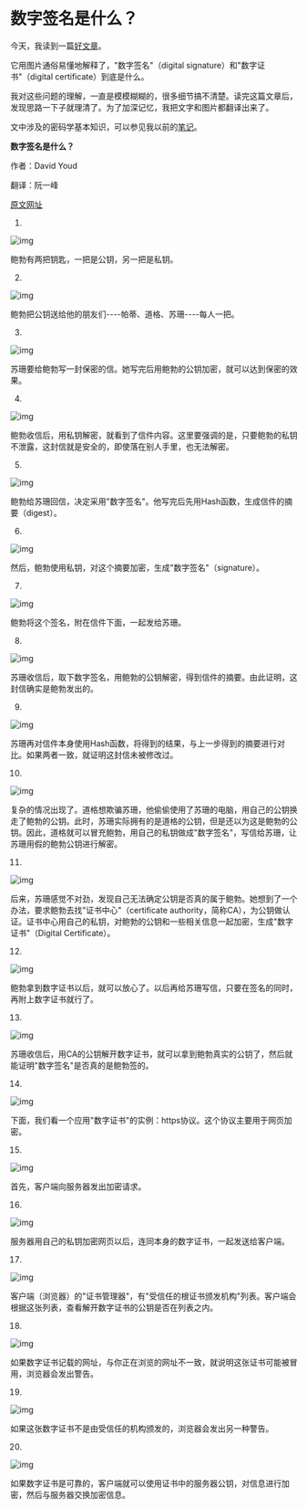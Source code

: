 # 数字签名是什么？

今天，我读到一篇[好文章](http://www.youdzone.com/signature.html)。

它用图片通俗易懂地解释了，"数字签名"（digital signature）和"数字证书"（digital certificate）到底是什么。

我对这些问题的理解，一直是模模糊糊的，很多细节搞不清楚。读完这篇文章后，发现思路一下子就理清了。为了加深记忆，我把文字和图片都翻译出来了。

文中涉及的密码学基本知识，可以参见我以前的[笔记](https://www.ruanyifeng.com/blog/2006/12/notes_on_cryptography.html)。

**数字签名是什么？**

作者：David Youd

翻译：阮一峰

[原文网址](http://www.youdzone.com/signature.html)

1.

![img](https://cdn.jsdelivr.net/gh/zerobiubiu/Figure-bed/bg2011080901.png)

鲍勃有两把钥匙，一把是公钥，另一把是私钥。

2.

![img](https://cdn.jsdelivr.net/gh/zerobiubiu/Figure-bed/bg2011080902.png)

鲍勃把公钥送给他的朋友们----帕蒂、道格、苏珊----每人一把。

3.

![img](https://cdn.jsdelivr.net/gh/zerobiubiu/Figure-bed/bg2011080903.png)

苏珊要给鲍勃写一封保密的信。她写完后用鲍勃的公钥加密，就可以达到保密的效果。

4.

![img](https://cdn.jsdelivr.net/gh/zerobiubiu/Figure-bed/bg2011080904.png)

鲍勃收信后，用私钥解密，就看到了信件内容。这里要强调的是，只要鲍勃的私钥不泄露，这封信就是安全的，即使落在别人手里，也无法解密。

5.

![img](https://cdn.jsdelivr.net/gh/zerobiubiu/Figure-bed/bg2011080905.png)

鲍勃给苏珊回信，决定采用"数字签名"。他写完后先用Hash函数，生成信件的摘要（digest）。

6.

![img](https://cdn.jsdelivr.net/gh/zerobiubiu/Figure-bed/bg2011080906.png)

然后，鲍勃使用私钥，对这个摘要加密，生成"数字签名"（signature）。

7.

![img](https://cdn.jsdelivr.net/gh/zerobiubiu/Figure-bed/bg2011080907.png)

鲍勃将这个签名，附在信件下面，一起发给苏珊。

8.

![img](https://cdn.jsdelivr.net/gh/zerobiubiu/Figure-bed/bg2011080908.png)

苏珊收信后，取下数字签名，用鲍勃的公钥解密，得到信件的摘要。由此证明，这封信确实是鲍勃发出的。

9.

![img](https://cdn.jsdelivr.net/gh/zerobiubiu/Figure-bed/bg2011080909.png)

苏珊再对信件本身使用Hash函数，将得到的结果，与上一步得到的摘要进行对比。如果两者一致，就证明这封信未被修改过。

10.

![img](https://cdn.jsdelivr.net/gh/zerobiubiu/Figure-bed/bg2011080910.png)

复杂的情况出现了。道格想欺骗苏珊，他偷偷使用了苏珊的电脑，用自己的公钥换走了鲍勃的公钥。此时，苏珊实际拥有的是道格的公钥，但是还以为这是鲍勃的公钥。因此，道格就可以冒充鲍勃，用自己的私钥做成"数字签名"，写信给苏珊，让苏珊用假的鲍勃公钥进行解密。

11.

![img](https://cdn.jsdelivr.net/gh/zerobiubiu/Figure-bed/bg2011080911.png)

后来，苏珊感觉不对劲，发现自己无法确定公钥是否真的属于鲍勃。她想到了一个办法，要求鲍勃去找"证书中心"（certificate authority，简称CA），为公钥做认证。证书中心用自己的私钥，对鲍勃的公钥和一些相关信息一起加密，生成"数字证书"（Digital Certificate）。

12.

![img](https://cdn.jsdelivr.net/gh/zerobiubiu/Figure-bed/bg2011080912.png)

鲍勃拿到数字证书以后，就可以放心了。以后再给苏珊写信，只要在签名的同时，再附上数字证书就行了。

13.

![img](https://cdn.jsdelivr.net/gh/zerobiubiu/Figure-bed/bg2011080913.png)

苏珊收信后，用CA的公钥解开数字证书，就可以拿到鲍勃真实的公钥了，然后就能证明"数字签名"是否真的是鲍勃签的。

14.

![img](https://cdn.jsdelivr.net/gh/zerobiubiu/Figure-bed/bg2011080914.jpg)

下面，我们看一个应用"数字证书"的实例：https协议。这个协议主要用于网页加密。

15.

![img](https://cdn.jsdelivr.net/gh/zerobiubiu/Figure-bed/bg2011080915.png)

首先，客户端向服务器发出加密请求。

16.

![img](https://cdn.jsdelivr.net/gh/zerobiubiu/Figure-bed/bg2011080916.png)

服务器用自己的私钥加密网页以后，连同本身的数字证书，一起发送给客户端。

17.

![img](https://cdn.jsdelivr.net/gh/zerobiubiu/Figure-bed/bg2011080917.png)

客户端（浏览器）的"证书管理器"，有"受信任的根证书颁发机构"列表。客户端会根据这张列表，查看解开数字证书的公钥是否在列表之内。

18.

![img](https://cdn.jsdelivr.net/gh/zerobiubiu/Figure-bed/bg2011080918.png)

如果数字证书记载的网址，与你正在浏览的网址不一致，就说明这张证书可能被冒用，浏览器会发出警告。

19.

![img](https://cdn.jsdelivr.net/gh/zerobiubiu/Figure-bed/bg2011080919.jpg)

如果这张数字证书不是由受信任的机构颁发的，浏览器会发出另一种警告。

20.

![img](https://cdn.jsdelivr.net/gh/zerobiubiu/Figure-bed/bg2011080920.png)

如果数字证书是可靠的，客户端就可以使用证书中的服务器公钥，对信息进行加密，然后与服务器交换加密信息。